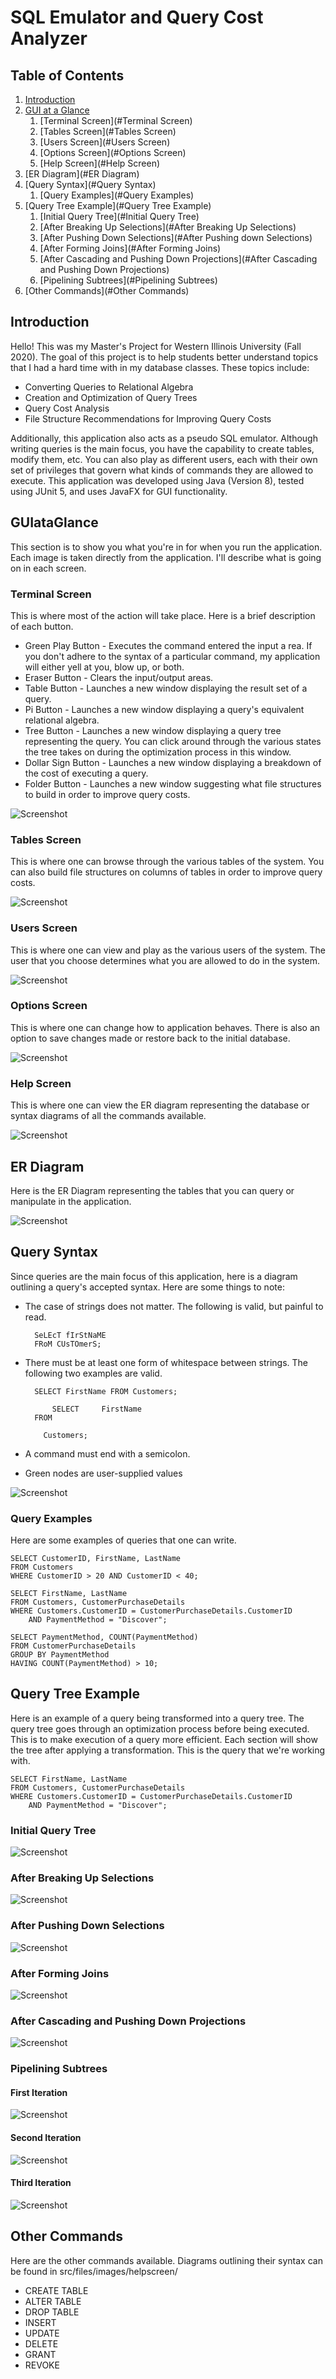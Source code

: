 # SQL Emulator and Query Cost Analyzer
## Table of Contents
1. [Introduction](#Introduction)
2. [GUI at a Glance](#GUIataGlance)
    1. [Terminal Screen](#Terminal Screen)
    2. [Tables Screen](#Tables Screen)
    3. [Users Screen](#Users Screen)
    4. [Options Screen](#Options Screen)
    5. [Help Screen](#Help Screen) 
3. [ER Diagram](#ER Diagram)
4. [Query Syntax](#Query Syntax)
    1. [Query Examples](#Query Examples)
5. [Query Tree Example](#Query Tree Example)
    1. [Initial Query Tree](#Initial Query Tree)
    2. [After Breaking Up Selections](#After Breaking Up Selections)
    3. [After Pushing Down Selections](#After Pushing down Selections)
    4. [After Forming Joins](#After Forming Joins)
    5. [After Cascading and Pushing Down Projections](#After Cascading and Pushing Down Projections)
    6. [Pipelining Subtrees](#Pipelining Subtrees)
6. [Other Commands](#Other Commands)
## Introduction
Hello! This was my Master's Project for Western Illinois University (Fall 2020). The goal of this project is to help
students better understand topics that I had a hard time with in my database classes. These topics include:
* Converting Queries to Relational Algebra
* Creation and Optimization of Query Trees
* Query Cost Analysis
* File Structure Recommendations for Improving Query Costs

Additionally, this application also acts as a pseudo SQL emulator. Although writing queries is the main
focus, you have the capability to create tables, modify them, etc. You can
also play as different users, each with their own set of privileges that govern what kinds of commands
they are allowed to execute. This application was developed using Java (Version 8), tested using JUnit 5, and uses
JavaFX for GUI functionality.
## GUIataGlance
This section is to show you what you're in for when you run the application. Each image is taken directly from the
application. I'll describe what is going on in each screen.
### Terminal Screen
This is where most of the action will take place. Here is a brief description of each button.
* Green Play Button - Executes the command entered the input a rea. If you don't adhere to the syntax of a 
particular command, my application will either yell at you, blow up, or both.
* Eraser Button - Clears the input/output areas.
* Table Button - Launches a new window displaying the result set of a query.
* Pi Button - Launches a new window displaying a query's equivalent relational algebra.
* Tree Button - Launches a new window displaying a query tree representing the query. You can click around through the
various states the tree takes on during the optimization process in this window.
* Dollar Sign Button - Launches a new window displaying a breakdown of the cost of executing a query.
* Folder Button - Launches a new window suggesting what file structures to build in order to improve query costs.

![Screenshot](src/files/images/readme/TerminalScreen.png)
### Tables Screen
This is where one can browse through the various tables of the system. You can also build file structures on columns
of tables in order to improve query costs.

![Screenshot](src/files/images/readme/TablesScreen.png)
### Users Screen
This is where one can view and play as the various users of the system. The user that you choose determines what
you are allowed to do in the system.

![Screenshot](src/files/images/readme/UsersScreen.png)
### Options Screen
This is where one can change how to application behaves. There is also an option to save changes made or restore
back to the initial database.

![Screenshot](src/files/images/readme/OptionsScreen.png)
### Help Screen
This is where one can view the ER diagram representing the database or syntax diagrams of all the commands available.

![Screenshot](src/files/images/readme/HelpScreen.png)
## ER Diagram
Here is the ER Diagram representing the tables that you can query or manipulate in the application.

![Screenshot](src/files/images/helpscreen/ERDiagram.png)
## Query Syntax
Since queries are the main focus of this application, here is a diagram outlining a query's accepted syntax. Here are
some things to note:
* The case of strings does not matter. The following is valid, but painful to read.

        SeLEcT fIrStNaME
        FRoM CUsTOmerS;
    
* There must be at least one form of whitespace between strings. The following two examples are valid.

        SELECT FirstName FROM Customers;
        
            SELECT     FirstName
        FROM
          
          Customers;
* A command must end with a semicolon.
* Green nodes are user-supplied values

![Screenshot](src/files/images/helpscreen/QueryDiagram.png)
### Query Examples
Here are some examples of queries that one can write.

    SELECT CustomerID, FirstName, LastName
    FROM Customers
    WHERE CustomerID > 20 AND CustomerID < 40; 
    
    SELECT FirstName, LastName
    FROM Customers, CustomerPurchaseDetails
    WHERE Customers.CustomerID = CustomerPurchaseDetails.CustomerID
        AND PaymentMethod = "Discover"; 
    
    SELECT PaymentMethod, COUNT(PaymentMethod)
    FROM CustomerPurchaseDetails
    GROUP BY PaymentMethod
    HAVING COUNT(PaymentMethod) > 10;
## Query Tree Example
Here is an example of a query being transformed into a query tree. The query tree goes through an optimization process
before being executed. This is to make execution of a query more efficient. Each section will show the tree after 
applying a transformation. This is the query that we're working with.

    SELECT FirstName, LastName
    FROM Customers, CustomerPurchaseDetails
    WHERE Customers.CustomerID = CustomerPurchaseDetails.CustomerID
        AND PaymentMethod = "Discover";
    
### Initial Query Tree
![Screenshot](src/files/images/readme/InitialQueryTree.png)
### After Breaking Up Selections
![Screenshot](src/files/images/readme/AfterBreakingUpSelections.png)
### After Pushing Down Selections
![Screenshot](src/files/images/readme/AfterPushingDownSelections.png)
### After Forming Joins
![Screenshot](src/files/images/readme/AfterFormingJoins.png)
### After Cascading and Pushing Down Projections
![Screenshot](src/files/images/readme/AfterCascadingAndPushingDownProjections.png)
### Pipelining Subtrees
#### First Iteration
![Screenshot](src/files/images/readme/AfterPipeliningSubtrees0.png)
#### Second Iteration
![Screenshot](src/files/images/readme/AfterPipeliningSubtrees1.png)
#### Third Iteration
![Screenshot](src/files/images/readme/AfterPipeliningSubtrees2.png)
## Other Commands
Here are the other commands available. Diagrams outlining their syntax can be found in src/files/images/helpscreen/
* CREATE TABLE
* ALTER TABLE
* DROP TABLE
* INSERT
* UPDATE
* DELETE
* GRANT
* REVOKE